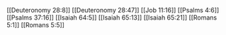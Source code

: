[[Deuteronomy 28:8]]
[[Deuteronomy 28:47]]
[[Job 11:16]]
[[Psalms 4:6]]
[[Psalms 37:16]]
[[Isaiah 64:5]]
[[Isaiah 65:13]]
[[Isaiah 65:21]]
[[Romans 5:1]]
[[Romans 5:5]]
